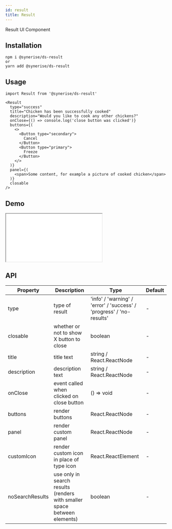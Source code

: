 ```yaml
---
id: result
title: Result
---
```


Result UI Component

## Installation

```
npm i @synerise/ds-result
or
yarn add @synerise/ds-result
```

## Usage

```
import Result from '@synerise/ds-result'

<Result
  type="success"
  title="Chicken has been successfully cooked"
  description="Would you like to cook any other chickens?"
  onClose={() => console.log('close button was clicked')}
  buttons={(
    <>
      <Button type="secondary">
        Cancel
      </Button>
      <Button type="primary">
        Freeze
      </Button>
    </>
  )}
  panel={(
    <span>Some content, for example a picture of cooked chicken</span>
  )}
  closable
/>

```

## Demo

<iframe src="/storybook-static/iframe.html?id=components-result--default"></iframe>

## API

| Property        | Description                                                              | Type                                                                 | Default |
| --------------- | ------------------------------------------------------------------------ | -------------------------------------------------------------------- | ------- |
| type            | type of result                                                           | 'info' / 'warning' / 'error' / 'success' / 'progress' / 'no-results' | -       |
| closable        | whether or not to show X button to close                                 | boolean                                                              | -       |
| title           | title text                                                               | string / React.ReactNode                                             | -       |
| description     | description text                                                         | string / React.ReactNode                                             | -       |
| onClose         | event called when clicked on close button                                | () => void                                                           | -       |
| buttons         | render buttons                                                           | React.ReactNode                                                      | -       |
| panel           | render custom panel                                                      | React.ReactNode                                                      | -       |
| customIcon      | render custom icon in place of type icon                                 | React.ReactElement                                                   | -       |
| noSearchResults | use only in search results (renders with smaller space between elements) | boolean                                                              | -       |

